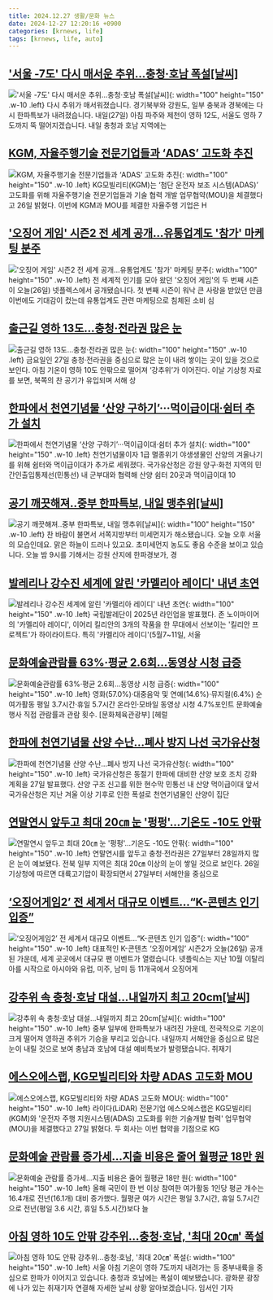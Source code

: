 ```yaml
---
title: 2024.12.27 생활/문화 뉴스
date: 2024-12-27 12:20:16 +0900
categories: [krnews, life]
tags: [krnews, life, auto]
---
```

## ['서울 -7도' 다시 매서운 추위…충청·호남 폭설[날씨]](https://n.news.naver.com/mnews/article/055/0001218536)

!['서울 -7도' 다시 매서운 추위…충청·호남 폭설[날씨]](https://mimgnews.pstatic.net/image/origin/055/2024/12/26/1218536.jpg?type=nf220_150){: width="100" height="150" .w-10 .left}
다시 추위가 매서워졌습니다. 경기북부와 강원도, 일부 충북과 경북에는 다시 한파특보가 내려졌습니다. 내일(27일) 아침 파주와 제천이 영하 12도, 서울도 영하 7도까지 뚝 떨어지겠습니다. 내일 충청과 호남 지역에는

## [KGM, 자율주행기술 전문기업들과 ‘ADAS’ 고도화 추진](https://n.news.naver.com/mnews/article/009/0005419958)

![KGM, 자율주행기술 전문기업들과 ‘ADAS’ 고도화 추진](https://mimgnews.pstatic.net/image/origin/009/2024/12/26/5419958.jpg?type=nf220_150){: width="100" height="150" .w-10 .left}
KG모빌리티(KGM)는 ‘첨단 운전자 보조 시스템(ADAS)’ 고도화를 위해 자율주행기술 전문기업들과 기술 협력 개발 업무협약(MOU)을 체결했다고 26일 밝혔다. 이번에 KGM과 MOU를 체결한 자율주행 기업은 H

## ['오징어 게임' 시즌2 전 세계 공개…유통업계도 '참가' 마케팅 분주](https://n.news.naver.com/mnews/article/437/0000424233)

!['오징어 게임' 시즌2 전 세계 공개…유통업계도 '참가' 마케팅 분주](https://mimgnews.pstatic.net/image/origin/437/2024/12/26/424233.jpg?type=nf220_150){: width="100" height="150" .w-10 .left}
전 세계적 인기를 모아 왔던 '오징어 게임'의 두 번째 시즌이 오늘(26일) 넷플렉스에서 공개됐습니다. 첫 번째 시즌이 워낙 큰 사랑을 받았던 만큼 이번에도 기대감이 컸는데 유통업계도 관련 마케팅으로 침체된 소비 심

## [출근길 영하 13도…충청·전라권 많은 눈](https://n.news.naver.com/mnews/article/028/0002723746)

![출근길 영하 13도…충청·전라권 많은 눈](https://mimgnews.pstatic.net/image/origin/028/2024/12/27/2723746.jpg?type=nf220_150){: width="100" height="150" .w-10 .left}
금요일인 27일 충청·전라권을 중심으로 많은 눈이 내려 쌓이는 곳이 있을 것으로 보인다. 아침 기온이 영하 10도 안팎으로 떨어져 ‘강추위’가 이어진다. 이날 기상청 자료를 보면, 북쪽의 찬 공기가 유입되며 서해 상

## [한파에서 천연기념물 ‘산양 구하기’···먹이급이대·쉼터 추가 설치](https://n.news.naver.com/mnews/article/032/0003341871)

![한파에서 천연기념물 ‘산양 구하기’···먹이급이대·쉼터 추가 설치](https://mimgnews.pstatic.net/image/origin/032/2024/12/27/3341871.jpg?type=nf220_150){: width="100" height="150" .w-10 .left}
천연기념물이자 1급 멸종위기 야생생물인 산양의 겨울나기를 위해 쉼터와 먹이급이대가 추가로 세워졌다. 국가유산청은 강원 양구·화천 지역의 민간인출입통제선(민통선) 내 군부대와 협력해 산양 쉼터 20곳과 먹이급이대 10

## [공기 깨끗해져‥중부 한파특보, 내일 맹추위[날씨]](https://n.news.naver.com/mnews/article/214/0001396214)

![공기 깨끗해져‥중부 한파특보, 내일 맹추위[날씨]](https://mimgnews.pstatic.net/image/origin/214/2024/12/26/1396214.jpg?type=nf220_150){: width="100" height="150" .w-10 .left}
찬 바람이 불면서 서쪽지방부터 미세먼지가 해소됐습니다. 오늘 오후 서울의 모습인데요. 맑은 하늘이 드러나 있고요. 초미세먼지 농도도 좋음 수준을 보이고 있습니다. 오늘 밤 9시를 기해서는 강원 산지에 한파경보가, 경

## [발레리나 강수진 세계에 알린 '카멜리아 레이디' 내년 초연](https://n.news.naver.com/mnews/article/003/0012983360)

![발레리나 강수진 세계에 알린 '카멜리아 레이디' 내년 초연](https://mimgnews.pstatic.net/image/origin/003/2024/12/27/12983360.jpg?type=nf220_150){: width="100" height="150" .w-10 .left}
국립발레단이 2025년 라인업을 발표했다. 존 노이마이어의 '카멜리아 레이디', 이어리 킬리안의 3개의 작품을 한 무대에서 선보이는 '킬리안 프로젝트'가 하이라이트다. 특히 '카멜리아 레이디'(5월7~11일, 서울

## [문화예술관람률 63%·평균 2.6회…동영상 시청 급증](https://n.news.naver.com/mnews/article/016/0002408030)

![문화예술관람률 63%·평균 2.6회…동영상 시청 급증](https://mimgnews.pstatic.net/image/origin/016/2024/12/27/2408030.jpg?type=nf220_150){: width="100" height="150" .w-10 .left}
영화(57.0%)·대중음악 및 연예(14.6%)·뮤지컬(6.4%) 순 여가활동 평일 3.7시간·휴일 5.7시간 온라인·모바일 동영상 시청 4.7%포인트 문화예술행사 직접 관람률과 관람 횟수. [문화체육관광부] [헤럴

## [한파에 천연기념물 산양 수난…폐사 방지 나선 국가유산청](https://n.news.naver.com/mnews/article/018/0005914049)

![한파에 천연기념물 산양 수난…폐사 방지 나선 국가유산청](https://mimgnews.pstatic.net/image/origin/018/2024/12/27/5914049.jpg?type=nf220_150){: width="100" height="150" .w-10 .left}
국가유산청은 동절기 한파에 대비한 산양 보호 조치 강화 계획을 27일 발표했다. 산양 구조 신고를 위한 현수막 민통선 내 산양 먹이급이대 앞서 국가유산청은 지난 겨울 이상 기후로 인한 폭설로 천연기념물인 산양이 집단

## [연말연시 앞두고 최대 20㎝ 눈 '펑펑'…기온도 -10도 안팎](https://n.news.naver.com/mnews/article/011/0004432347)

![연말연시 앞두고 최대 20㎝ 눈 '펑펑'…기온도 -10도 안팎](https://mimgnews.pstatic.net/image/origin/011/2024/12/26/4432347.jpg?type=nf220_150){: width="100" height="150" .w-10 .left}
연말연시를 앞두고 충청·전라권은 27일부터 28일까지 많은 눈이 예보됐다. 전북 일부 지역은 최대 20㎝ 이상의 눈이 쌓일 것으로 보인다. 26일 기상청에 따르면 대륙고기압이 확장되면서 27일부터 서해안을 중심으로

## [‘오징어게임2’ 전 세계서 대규모 이벤트…“K-콘텐츠 인기 입증”](https://n.news.naver.com/mnews/article/056/0011864665)

![‘오징어게임2’ 전 세계서 대규모 이벤트…“K-콘텐츠 인기 입증”](https://mimgnews.pstatic.net/image/origin/056/2024/12/26/11864665.jpg?type=nf220_150){: width="100" height="150" .w-10 .left}
대표적인 K-콘텐츠 ‘오징어게임’ 시즌2가 오늘(26일) 공개된 가운데, 세계 곳곳에서 대규모 팬 이벤트가 열렸습니다. 넷플릭스는 지난 10월 이탈리아를 시작으로 아시아와 유럽, 미주, 남미 등 11개국에서 오징어게

## [강추위 속 충청·호남 대설...내일까지 최고 20cm[날씨]](https://n.news.naver.com/mnews/article/052/0002133047)

![강추위 속 충청·호남 대설...내일까지 최고 20cm[날씨]](https://mimgnews.pstatic.net/image/origin/052/2024/12/27/2133047.jpg?type=nf220_150){: width="100" height="150" .w-10 .left}
중부 일부에 한파특보가 내려진 가운데, 전국적으로 기온이 크게 떨어져 영하권 추위가 기승을 부리고 있습니다. 내일까지 서해안을 중심으로 많은 눈이 내릴 것으로 보여 충남과 호남에 대설 예비특보가 발령됐습니다. 취재기

## [에스오에스랩, KG모빌리티와 차량 ADAS 고도화 MOU](https://n.news.naver.com/mnews/article/003/0012984133)

![에스오에스랩, KG모빌리티와 차량 ADAS 고도화 MOU](https://mimgnews.pstatic.net/image/origin/003/2024/12/27/12984133.jpg?type=nf220_150){: width="100" height="150" .w-10 .left}
라이다(LiDAR) 전문기업 에스오에스랩은 KG모빌리티(KGM)와 '운전자 주행 지원시스템(ADAS) 고도화를 위한 기술개발 협력' 업무협약(MOU)을 체결했다고 27일 밝혔다. 두 회사는 이번 협약을 기점으로 KG

## [문화예술 관람률 증가세…지출 비용은 줄어 월평균 18만 원](https://n.news.naver.com/mnews/article/003/0012983812)

![문화예술 관람률 증가세…지출 비용은 줄어 월평균 18만 원](https://mimgnews.pstatic.net/image/origin/003/2024/12/27/12983812.jpg?type=nf220_150){: width="100" height="150" .w-10 .left}
올해 국민이 한 번 이상 참여한 여가활동 1인당 평균 개수는 16.4개로 전년(16.1개) 대비 증가했다. 월평균 여가 시간은 평일 3.7시간, 휴일 5.7시간으로 전년(평일 3.6 시간, 휴일 5.5.시간)보다 늘

## [아침 영하 10도 안팎 강추위…충청·호남, '최대 20㎝' 폭설](https://n.news.naver.com/mnews/article/448/0000498366)

![아침 영하 10도 안팎 강추위…충청·호남, '최대 20㎝' 폭설](https://mimgnews.pstatic.net/image/origin/448/2024/12/27/498366.jpg?type=nf220_150){: width="100" height="150" .w-10 .left}
서울 아침 기온이 영하 7도까지 내려가는 등 중부내륙을 중심으로 한파가 이어지고 있습니다. 충청과 호남에는 폭설이 예보됐습니다. 광화문 광장에 나가 있는 취재기자 연결해 자세한 날씨 상황 알아보겠습니다. 임서인 기자

